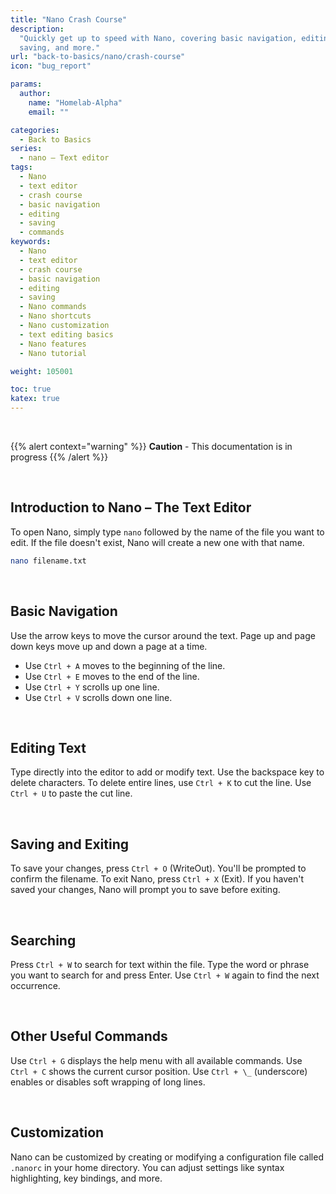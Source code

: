 ```yaml
---
title: "Nano Crash Course"
description:
  "Quickly get up to speed with Nano, covering basic navigation, editing,
  saving, and more."
url: "back-to-basics/nano/crash-course"
icon: "bug_report"

params:
  author:
    name: "Homelab-Alpha"
    email: ""

categories:
  - Back to Basics
series:
  - nano – Text editor
tags:
  - Nano
  - text editor
  - crash course
  - basic navigation
  - editing
  - saving
  - commands
keywords:
  - Nano
  - text editor
  - crash course
  - basic navigation
  - editing
  - saving
  - Nano commands
  - Nano shortcuts
  - Nano customization
  - text editing basics
  - Nano features
  - Nano tutorial

weight: 105001

toc: true
katex: true
---
```


<br />

{{% alert context="warning" %}}
**Caution** - This documentation is in progress
{{% /alert %}}

<br />

## Introduction to Nano – The Text Editor

To open Nano, simply type `nano` followed by the name of the file you want to
edit. If the file doesn't exist, Nano will create a new one with that name.

```bash
nano filename.txt
```

<br />

## Basic Navigation

Use the arrow keys to move the cursor around the text. Page up and page down
keys move up and down a page at a time.

- Use `Ctrl + A` moves to the beginning of the line.
- Use `Ctrl + E` moves to the end of the line.
- Use `Ctrl + Y` scrolls up one line.
- Use `Ctrl + V` scrolls down one line.

<br />

## Editing Text

Type directly into the editor to add or modify text. Use the backspace key to
delete characters. To delete entire lines, use `Ctrl + K` to cut the line. Use
`Ctrl + U` to paste the cut line.

<br />

## Saving and Exiting

To save your changes, press `Ctrl + O` (WriteOut). You'll be prompted to confirm
the filename. To exit Nano, press `Ctrl + X` (Exit). If you haven't saved your
changes, Nano will prompt you to save before exiting.

<br />

## Searching

Press `Ctrl + W` to search for text within the file. Type the word or phrase you
want to search for and press Enter. Use `Ctrl + W` again to find the next
occurrence.

<br />

## Other Useful Commands

Use `Ctrl + G` displays the help menu with all available commands. Use\
`Ctrl + C` shows the current cursor position. Use `Ctrl + \_` (underscore)
enables or disables soft wrapping of long lines.

<br />

## Customization

Nano can be customized by creating or modifying a configuration file called\
`.nanorc` in your home directory. You can adjust settings like syntax
highlighting, key bindings, and more.
